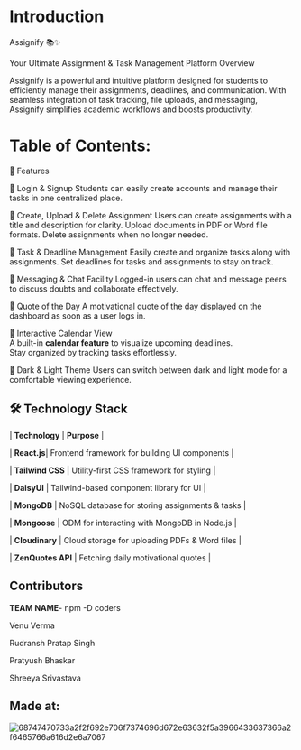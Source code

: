 

# Introduction

Assignify 📚✨ 

Your Ultimate Assignment & Task Management Platform
Overview

Assignify is a powerful and intuitive platform designed for students to efficiently manage their assignments, deadlines, and communication. With seamless integration of task tracking, file uploads, and messaging, Assignify simplifies academic workflows and boosts productivity.



# Table of Contents:

🚀 Features

🔐 Login & Signup
Students can easily create accounts and manage their tasks in one centralized place.

📝 Create, Upload & Delete Assignment
Users can create assignments with a title and description for clarity.
Upload documents in PDF or Word file formats.
Delete assignments when no longer needed.

📅 Task & Deadline Management
Easily create and organize tasks along with assignments.
Set deadlines for tasks and assignments to stay on track.


💬 Messaging & Chat Facility
Logged-in users can chat and message peers to discuss doubts and collaborate effectively.


📜 Quote of the Day
A motivational quote of the day displayed on the dashboard as soon as a user logs in.

📆 Interactive Calendar View  
A built-in **calendar feature** to visualize upcoming deadlines.  
 Stay organized by tracking  tasks effortlessly. 

🌙 Dark & Light Theme
Users can switch between dark and light mode for a comfortable viewing experience.

## 🛠 Technology Stack  

| **Technology**     | **Purpose**  |



| **React.js**| Frontend framework for building UI components  |

| **Tailwind CSS** | Utility-first CSS framework for styling  |

| **DaisyUI**   | Tailwind-based component library for UI  |

| **MongoDB**   | NoSQL database for storing assignments & tasks  |

| **Mongoose**  | ODM for interacting with MongoDB in Node.js  |

| **Cloudinary** | Cloud storage for uploading PDFs & Word files  |

| **ZenQuotes API** | Fetching daily motivational quotes  |



## Contributors

**TEAM NAME**- npm -D coders

Venu Verma 

Rudransh Pratap Singh

Pratyush Bhaskar

Shreeya Srivastava


## Made at:
![68747470733a2f2f692e706f7374696d672e63632f5a3966433637366a2f6465766a616d2e6a7067](https://github.com/user-attachments/assets/edb0cc37-8cf3-4d5b-8db1-9edc5b602dfe)

